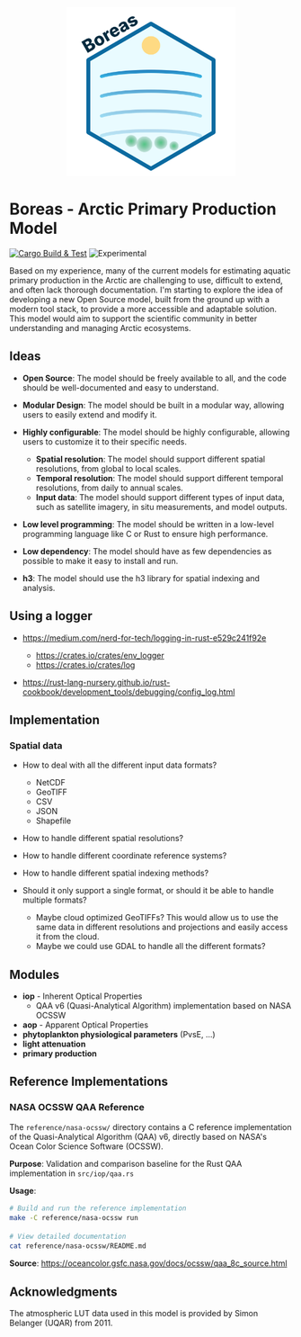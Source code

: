 <p align="center">
  <img src="logo.svg" alt="Boreas Logo", width="300"/>
</p>

# Boreas - Arctic Primary Production Model

[![Cargo Build & Test](https://github.com/PMassicotte/boreas/actions/workflows/rust.yml/badge.svg)](https://github.com/PMassicotte/boreas/actions/workflows/rust.yml) ![Experimental](https://img.shields.io/badge/status-experimental-orange)

Based on my experience, many of the current models for estimating aquatic primary production in the Arctic are challenging to use, difficult to extend, and often lack thorough documentation. I'm starting to explore the idea of developing a new Open Source model, built from the ground up with a modern tool stack, to provide a more accessible and adaptable solution. This model would aim to support the scientific community in better understanding and managing Arctic ecosystems.

## Ideas

- **Open Source**: The model should be freely available to all, and the code should be well-documented and easy to understand.

- **Modular Design**: The model should be built in a modular way, allowing users to easily extend and modify it.

- **Highly configurable**: The model should be highly configurable, allowing users to customize it to their specific needs.
  - **Spatial resolution**: The model should support different spatial resolutions, from global to local scales.
  - **Temporal resolution**: The model should support different temporal resolutions, from daily to annual scales.
  - **Input data**: The model should support different types of input data, such as satellite imagery, in situ measurements, and model outputs.

- **Low level programming**: The model should be written in a low-level programming language like C or Rust to ensure high performance.

- **Low dependency**: The model should have as few dependencies as possible to make it easy to install and run.

- **h3**: The model should use the h3 library for spatial indexing and analysis.

## Using a logger

- https://medium.com/nerd-for-tech/logging-in-rust-e529c241f92e
  - https://crates.io/crates/env_logger
  - https://crates.io/crates/log

- https://rust-lang-nursery.github.io/rust-cookbook/development_tools/debugging/config_log.html

## Implementation

### Spatial data

- How to deal with all the different input data formats?
  - NetCDF
  - GeoTIFF
  - CSV
  - JSON
  - Shapefile

- How to handle different spatial resolutions?

- How to handle different coordinate reference systems?

- How to handle different spatial indexing methods?

- Should it only support a single format, or should it be able to handle multiple formats?
  - Maybe cloud optimized GeoTIFFs? This would allow us to use the same data in different resolutions and projections and easily access it from the cloud.
  - Maybe we could use GDAL to handle all the different formats?

## Modules

- **iop** - Inherent Optical Properties
  - QAA v6 (Quasi-Analytical Algorithm) implementation based on NASA OCSSW
- **aop** - Apparent Optical Properties
- **phytoplankton physiological parameters** (PvsE, ...)
- **light attenuation**
- **primary production**

## Reference Implementations

### NASA OCSSW QAA Reference

The `reference/nasa-ocssw/` directory contains a C reference implementation of the Quasi-Analytical Algorithm (QAA) v6, directly based on NASA's Ocean Color Science Software (OCSSW).

**Purpose**: Validation and comparison baseline for the Rust QAA implementation in `src/iop/qaa.rs`

**Usage**:

```bash
# Build and run the reference implementation
make -C reference/nasa-ocssw run

# View detailed documentation
cat reference/nasa-ocssw/README.md
```

**Source**: https://oceancolor.gsfc.nasa.gov/docs/ocssw/qaa_8c_source.html

## Acknowledgments

The atmospheric LUT data used in this model is provided by Simon Belanger (UQAR) from 2011.
